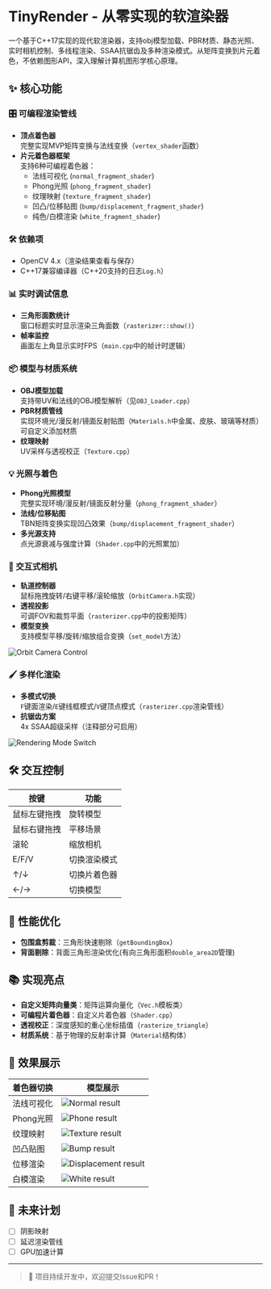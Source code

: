 # TinyRender - 从零实现的软渲染器

一个基于C++17实现的现代软渲染器，支持obj模型加载、PBR材质、静态光照、实时相机控制、多线程渲染、SSAA抗锯齿及多种渲染模式。从矩阵变换到片元着色，不依赖图形API，深入理解计算机图形学核心原理。

## ✨ 核心功能

### 🎛️ 可编程渲染管线
- **顶点着色器**  
  完整实现MVP矩阵变换与法线变换（`vertex_shader`函数）
- **片元着色器框架**  
  支持6种可编程着色器：
  - 法线可视化 (`normal_fragment_shader`)
  - Phong光照 (`phong_fragment_shader`)
  - 纹理映射 (`texture_fragment_shader`)
  - 凹凸/位移贴图 (`bump/displacement_fragment_shader`)
  - 纯色/白模渲染 (`white_fragment_shader`)

### 🛠️ 依赖项
- OpenCV 4.x（渲染结果查看与保存）
- C++17兼容编译器（C++20支持的日志`Log.h`）

### 📊 实时调试信息
- **三角形面数统计**  
  窗口标题实时显示渲染三角面数（`rasterizer::show()`）
- **帧率监控**  
  画面左上角显示实时FPS（`main.cpp`中的帧计时逻辑）

### 📦 模型与材质系统
- **OBJ模型加载**  
  支持带UV和法线的OBJ模型解析（见`OBJ_Loader.cpp`）
- **PBR材质管线**  
  实现环境光/漫反射/镜面反射贴图（`Materials.h`中金属、皮肤、玻璃等材质）可自定义添加材质
- **纹理映射**  
  UV采样与透视校正（`Texture.cpp`）

### 💡 光照与着色
- **Phong光照模型**  
  完整实现环境/漫反射/镜面反射分量（`phong_fragment_shader`）
- **法线/位移贴图**  
  TBN矩阵变换实现凹凸效果（`bump/displacement_fragment_shader`）
- **多光源支持**  
  点光源衰减与强度计算（`Shader.cpp`中的光照累加）

### 🎥 交互式相机
- **轨道控制器**  
  鼠标拖拽旋转/右键平移/滚轮缩放（`OrbitCamera.h`实现）
- **透视投影**  
  可调FOV和裁剪平面（`rasterizer.cpp`中的投影矩阵）
- **模型变换**  
  支持模型平移/旋转/缩放组合变换（`set_model`方法）

![Orbit Camera Control](demo/CameraOrbit.gif)

### 🖌️ 多样化渲染
- **多模式切换**  
  `F`键面渲染/`E`键线框模式/`V`键顶点模式（`rasterizer.cpp`渲染管线）
- **抗锯齿方案**  
  4x SSAA超级采样（注释部分可启用）

![Rendering Mode Switch](demo/Rendermodelchange.gif)

## 🛠️ 交互控制

| 按键         | 功能         |
| ------------ | ------------ |
| 鼠标左键拖拽 | 旋转模型     |
| 鼠标右键拖拽 | 平移场景     |
| 滚轮        | 缩放相机    |
| E/F/V      | 切换渲染模式 |
| ↑/↓      | 切换片着色器 |
| ←/→      | 切换模型 |

## 🚀 性能优化
- **包围盒剪裁**：三角形快速剔除（`getBoundingBox`）
- **背面剔除**：背面三角形渲染优化(有向三角形面积`double_area2D`管理)

## 📚 实现亮点
- **自定义矩阵向量类**：矩阵运算向量化（`Vec.h`模板类）
- **可编程片着色器**：自定义片着色器（`Shader.cpp`）
- **透视校正**：深度感知的重心坐标插值（`rasterize_triangle`）
- **材质系统**：基于物理的反射率计算（`Material`结构体）

## 📸 效果展示
| 着色器切换 | 模型展示 |
|-----------|---------|
|法线可视化| ![Normal result](demo/normal.png) | 
|Phong光照| ![Phone result](demo/phone.png) |
|纹理映射| ![Texture result](demo/texture.png) | 
|凹凸贴图| ![Bump result](demo/bump.png) |
|位移渲染| ![Displacement result](demo/displacement.png) | 
|白模渲染| ![White result](demo/white.png) |


## 🌟 未来计划
- [ ] 阴影映射
- [ ] 延迟渲染管线
- [ ] GPU加速计算

---

> 🚧 项目持续开发中，欢迎提交Issue和PR！  
